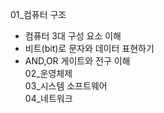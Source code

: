 01_컴퓨터 구조  
  - 컴퓨터 3대 구성 요소 이해
  - 비트(bit)로 문자와 데이터 표현하기  
  - AND,OR 게이트와 전구 이해  
02_운영체제  
03_시스템 소프트웨어  
04_네트워크
